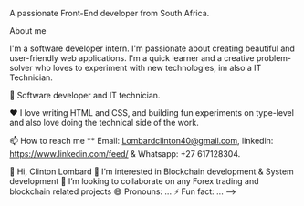 A passionate Front-End developer from South Africa.

About me

I'm a software developer intern. I'm passionate about creating beautiful and user-friendly web applications. I'm a quick learner and a creative problem-solver who loves to experiment with new technologies, im also a IT Technician.

💼 Software developer and IT technician.

❤️ I love writing HTML and CSS, and building fun experiments on type-level and also love doing the technical side of the work.

📫 How to reach me ** Email: Lombardclinton40@gmail.com, linkedin: https://www.linkedin.com/feed/ & Whatsapp: +27 617128304.

👋 Hi, Clinton Lombard
👀 I’m interested in Blockchain development & System development
💞️ I’m looking to collaborate on any Forex trading and blockchain related projects
😄 Pronouns: ...
⚡ Fun fact: ...
-->
